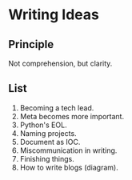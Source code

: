 # Writing Ideas

## Principle

Not comprehension, but clarity.

## List

1. Becoming a tech lead.
2. Meta becomes more important.
3. Python's EOL.
4. Naming projects.
5. Document as IOC.
6. Miscommunication in writing.
7. Finishing things.
8. How to write blogs (diagram).
